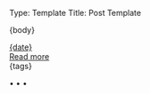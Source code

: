 Type: Template
Title: Post Template

<!-- Post Template -->
<!-- Weblog.lol/configuration/post-template.md -->
<article>

{body}
<aside class="post-info">
<a href="{location}"><i class="fa-solid fa-clock"></i> {date}</a>
</aside>
<div class="post-meta">
<a class="post-link" href="{location}">Read more</a>
</div>
<aside class="post-tags">
{tags}
</aside>
</article>

<span class="divider">&bull; &bull; &bull;</span>
